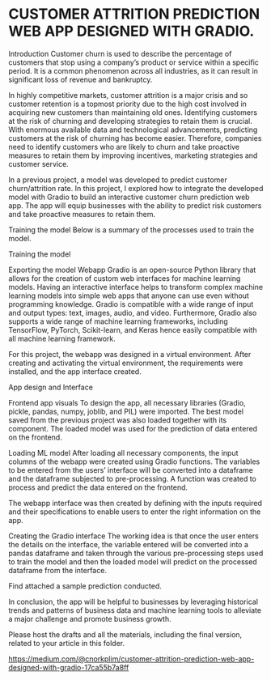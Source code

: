 # CUSTOMER ATTRITION PREDICTION WEB APP DESIGNED WITH GRADIO.

Introduction
Customer churn is used to describe the percentage of customers that stop using a company’s product or service within a specific period. It is a common phenomenon across all industries, as it can result in significant loss of revenue and bankruptcy.

In highly competitive markets, customer attrition is a major crisis and so customer retention is a topmost priority due to the high cost involved in acquiring new customers than maintaining old ones. Identifying customers at the risk of churning and developing strategies to retain them is crucial. With enormous available data and technological advancements, predicting customers at the risk of churning has become easier. Therefore, companies need to identify customers who are likely to churn and take proactive measures to retain them by improving incentives, marketing strategies and customer service.

In a previous project, a model was developed to predict customer churn/attrition rate. In this project, I explored how to integrate the developed model with Gradio to build an interactive customer churn prediction web app. The app will equip businesses with the ability to predict risk customers and take proactive measures to retain them.

Training the model
Below is a summary of the processes used to train the model.


Training the model

Exporting the model
Webapp
Gradio is an open-source Python library that allows for the creation of custom web interfaces for machine learning models. Having an interactive interface helps to transform complex machine learning models into simple web apps that anyone can use even without programming knowledge. Gradio is compatible with a wide range of input and output types: text, images, audio, and video. Furthermore, Gradio also supports a wide range of machine learning frameworks, including TensorFlow, PyTorch, Scikit-learn, and Keras hence easily compatible with all machine learning framework.

For this project, the webapp was designed in a virtual environment. After creating and activating the virtual environment, the requirements were installed, and the app interface created.

App design and Interface

Frontend app visuals
To design the app, all necessary libraries (Gradio, pickle, pandas, numpy, joblib, and PIL) were imported. The best model saved from the previous project was also loaded together with its component. The loaded model was used for the prediction of data entered on the frontend.


Loading ML model
After loading all necessary components, the input columns of the webapp were created using Gradio functions. The variables to be entered from the users’ interface will be converted into a dataframe and the dataframe subjected to pre-processing. A function was created to process and predict the data entered on the frontend.


The webapp interface was then created by defining with the inputs required and their specifications to enable users to enter the right information on the app.


Creating the Gradio interface
The working idea is that once the user enters the details on the interface, the variable entered will be converted into a pandas dataframe and taken through the various pre-processing steps used to train the model and then the loaded model will predict on the processed dataframe from the interface.

Find attached a sample prediction conducted.




In conclusion, the app will be helpful to businesses by leveraging historical trends and patterns of business data and machine learning tools to alleviate a major challenge and promote business growth.

Please host the drafts and all the materials, including the final version, related to your article in this folder.

https://medium.com/@cnorkplim/customer-attrition-prediction-web-app-designed-with-gradio-17ca55b7a8ff